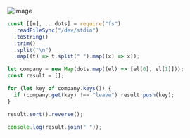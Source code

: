 ![image](https://github.com/ssc9811/algorithm/assets/39263149/d3c897d4-4433-44bc-aa52-f0c472a20f4e)

```javascript
const [[n], ...dots] = require("fs")
  .readFileSync("/dev/stdin")
  .toString()
  .trim()
  .split("\n")
  .map((t) => t.split(" ").map((x) => x));

let company = new Map(dots.map((el) => [el[0], el[1]]));
const result = [];

for (let key of company.keys()) {
  if (company.get(key) !== "leave") result.push(key);
}

result.sort().reverse();

console.log(result.join(" "));
```
